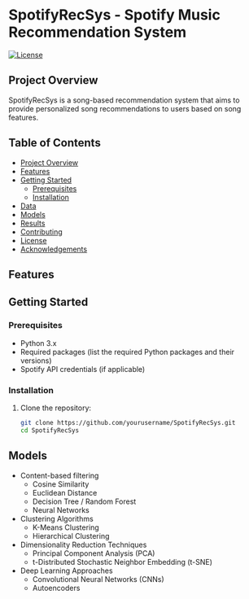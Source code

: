 # SpotifyRecSys - Spotify Music Recommendation System

[![License](https://img.shields.io/badge/license-MIT-blue.svg)](LICENSE)

## Project Overview

SpotifyRecSys is a song-based recommendation system that aims to provide personalized song recommendations to users based on song features.

## Table of Contents

- [Project Overview](#project-overview)
- [Features](#features)
- [Getting Started](#getting-started)
  - [Prerequisites](#prerequisites)
  - [Installation](#installation)
- [Data](#data)
- [Models](#models)
- [Results](#results)
- [Contributing](#contributing)
- [License](#license)
- [Acknowledgements](#acknowledgements)

## Features



## Getting Started

### Prerequisites

- Python 3.x
- Required packages (list the required Python packages and their versions)
- Spotify API credentials (if applicable)

### Installation

1. Clone the repository:
   ```bash
   git clone https://github.com/yourusername/SpotifyRecSys.git
   cd SpotifyRecSys

## Models

- Content-based filtering
  - Cosine Similarity
  - Euclidean Distance
  - Decision Tree / Random Forest
  - Neural Networks
- Clustering Algorithms
  - K-Means Clustering
  - Hierarchical Clustering
- Dimensionality Reduction Techniques
  - Principal Component Analysis (PCA)
  - t-Distributed Stochastic Neighbor Embedding (t-SNE)
- Deep Learning Approaches
  - Convolutional Neural Networks (CNNs)
  - Autoencoders
